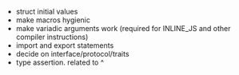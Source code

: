 - struct initial values
- make macros hygienic
- make variadic arguments work (required for INLINE_JS and other compiler instructions)
- import and export statements
- decide on interface/protocol/traits
- type assertion. related to ^
